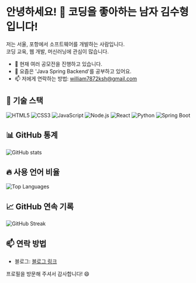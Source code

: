 # 안녕하세요! 👋 코딩을 좋아하는 남자 김수형입니다! 

저는 서울, 포항에서 소프트웨어를 개발하는 사람입니다.  
코딩 교육, 웹 개발, 머신러닝에 관심이 많습니다.

- 🔭 현재 여러 공모전을 진행하고 있습니다.
- 🌱 요즘은 'Java Spring Backend'를 공부하고 있어요.
- 📫 저에게 연락하는 방법: william7872ksh@gmail.com

## 🔧 기술 스택

![HTML5](https://img.shields.io/badge/-HTML5-E34F26?style=flat-square&logo=html5&logoColor=white)
![CSS3](https://img.shields.io/badge/-CSS3-1572B6?style=flat-square&logo=css3)
![JavaScript](https://img.shields.io/badge/-JavaScript-F7DF1E?style=flat-square&logo=javascript&logoColor=black)
![Node.js](https://img.shields.io/badge/-Node.js-339933?style=flat-square&logo=node.js&logoColor=white)
![React](https://img.shields.io/badge/-React-61DAFB?style=flat-square&logo=react&logoColor=black)
![Python](https://img.shields.io/badge/-Python-3776AB?style=flat-square&logo=python&logoColor=white)
![Spring Boot](https://img.shields.io/badge/-Spring%20Boot-6DB33F?style=flat-square&logo=spring-boot&logoColor=white)

## 📊 GitHub 통계

![GitHub stats](https://github-readme-stats.vercel.app/api?username=YourUsername&show_icons=true&theme=radical)

## 🔥 사용 언어 비율

![Top Languages](https://github-readme-stats.vercel.app/api/top-langs/?username=YourUsername&layout=compact&theme=radical)

## 📈 GitHub 연속 기록

![GitHub Streak](https://github-readme-streak-stats.herokuapp.com/?user=YourUsername&theme=radical)

## 📫 연락 방법

- 블로그: [블로그 링크](https://blog.naver.com/factory_ksh)

프로필을 방문해 주셔서 감사합니다! 😄
